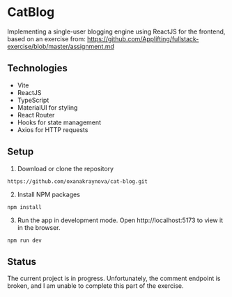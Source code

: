 # CatBlog

Implementing a single-user blogging engine using ReactJS for the frontend, based on an exercise from: https://github.com/Applifting/fullstack-exercise/blob/master/assignment.md

## Technologies

- Vite
- ReactJS
- TypeScript
- MaterialUI for styling
- React Router
- Hooks for state management
- Axios for HTTP requests

## Setup

1. Download or clone the repository

```
https://github.com/oxanakraynova/cat-blog.git
```

2. Install NPM packages

```
npm install
```

3. Run the app in development mode. Open http://localhost:5173 to view it in the browser.

```
npm run dev
```

## Status

The current project is in progress. Unfortunately, the comment endpoint is broken, and I am unable to complete this part of the exercise.
